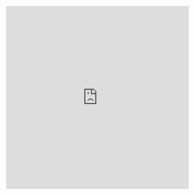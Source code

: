 <html>
<head>
  <title>Get Out</title>
 </head>
<body>
<iframe src="https://giphy.com/embed/ocuQpTqeFlDOP4fFJI" width="500" height="500" frameBorder="0" class="giphy-embed" allowFullScreen></iframe><p><a href="https://giphy.com/gifs/paxful-fixing-under-maintenance-site-ocuQpTqeFlDOP4fFJI"></a></p>
</body>
</html>
